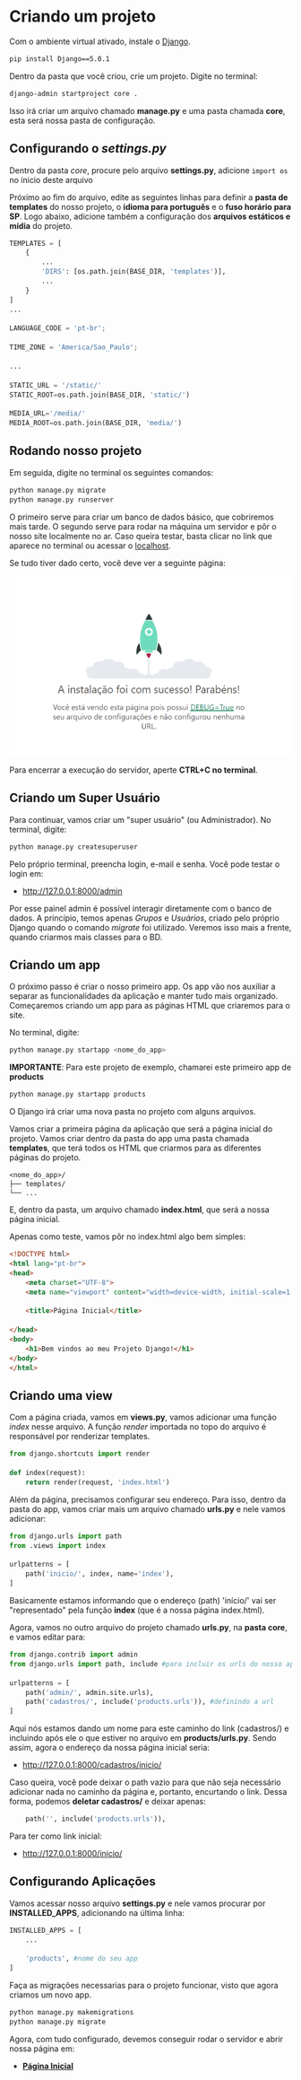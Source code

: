 # Criando um projeto
Com o ambiente virtual ativado, instale o [Django](https://www.djangoproject.com). 
``` bash
pip install Django==5.0.1
```
Dentro da pasta que você criou, crie um projeto. Digite no terminal:

``` bash
django-admin startproject core .
```
Isso irá criar um arquivo chamado **manage.py** e uma pasta chamada **core**, esta será nossa pasta de configuração.

## Configurando o *settings.py*
Dentro da pasta *core*, procure pelo arquivo **settings.py**, adicione `import os` no ínicio deste arquivo

Próximo ao fim do arquivo, edite as seguintes linhas para definir a **pasta de templates** do nosso projeto, o **idioma para português** e o **fuso horário para SP**.
Logo abaixo, adicione também a configuração dos **arquivos estáticos e mídia** 
do projeto.

``` python
TEMPLATES = [
    {
        ...
        'DIRS': [os.path.join(BASE_DIR, 'templates')],
        ...
    }
]
...

LANGUAGE_CODE = 'pt-br';

TIME_ZONE = 'America/Sao_Paulo';

...

STATIC_URL = '/static/'
STATIC_ROOT=os.path.join(BASE_DIR, 'static/')

MEDIA_URL='/media/'
MEDIA_ROOT=os.path.join(BASE_DIR, 'media/')

```

## Rodando nosso projeto
Em seguida, digite no terminal os seguintes comandos:
``` bash
python manage.py migrate
python manage.py runserver
```

O primeiro serve para criar um banco de dados básico, que cobriremos mais tarde. O segundo serve para rodar na máquina um servidor e pôr o nosso site localmente no ar. Caso queira testar, basta clicar no link que aparece no terminal ou acessar o [localhost](http://127.0.0.1:8000).

Se tudo tiver dado certo, você deve ver a seguinte página:

![django-rodando](img/teste-django.png)

Para encerrar a execução do servidor, aperte **CTRL+C no terminal**.

## Criando um Super Usuário
Para continuar, vamos criar um "super usuário" (ou Administrador). No terminal, digite:
``` bash
python manage.py createsuperuser
```
Pelo próprio terminal, preencha login, e-mail e senha. Você pode testar o login em:
- http://127.0.0.1:8000/admin

Por esse painel admin é possível interagir diretamente com o banco de dados. A princípio, temos apenas *Grupos* e *Usuários*, criado pelo próprio Django quando o comando *migrate* foi utilizado. Veremos isso mais a frente, quando criarmos mais classes para o BD.

## Criando um app
O próximo passo é criar o nosso primeiro app. Os app vão nos auxiliar a separar as funcionalidades da aplicação e manter tudo mais organizado. Começaremos criando um app para as páginas HTML que criaremos para o site. 

No terminal, digite:
``` bash
python manage.py startapp <nome_do_app>
```	

**IMPORTANTE**: Para este projeto de exemplo, chamarei este primeiro app de **products**
```bash
python manage.py startapp products
```
O Django irá criar uma nova pasta no projeto com alguns arquivos.

Vamos criar a primeira página da aplicação que será a página inicial do projeto. Vamos criar dentro da pasta do app uma pasta chamada **templates**, que terá todos os HTML que criarmos para as diferentes páginas do projeto.
```
<nome_do_app>/
├── templates/
└── ...
```
E, dentro da pasta, um arquivo chamado **index.html**, que será a nossa página inicial.

Apenas como teste, vamos pôr no index.html algo bem simples:
``` html
<!DOCTYPE html>
<html lang="pt-br">
<head>
    <meta charset="UTF-8">
    <meta name="viewport" content="width=device-width, initial-scale=1.0">

    <title>Página Inicial</title>

</head>
<body>
    <h1>Bem vindos ao meu Projeto Django!</h1>
</body>
</html>
```
## Criando uma view
Com a página criada, vamos em **views.py**, vamos adicionar uma função *index* nesse arquivo. A função *render* importada no topo do arquivo é responsável por renderizar templates. 

``` python
from django.shortcuts import render 

def index(request):
    return render(request, 'index.html')
```

Além da página, precisamos configurar seu endereço. Para isso, dentro da pasta do app, vamos criar mais um arquivo chamado **urls.py** e nele vamos adicionar:
``` python
from django.urls import path
from .views import index

urlpatterns = [
    path('inicio/', index, name='index'),
]
```
Basicamente estamos informando que o endereço (path) 'início/' vai ser "representado" pela função **index** (que é a nossa página index.html). 

Agora, vamos no outro arquivo do projeto chamado **urls.py**, na **pasta core**, e vamos editar para:
```python
from django.contrib import admin
from django.urls import path, include #para incluir os urls do nosso app

urlpatterns = [
    path('admin/', admin.site.urls),
    path('cadastros/', include('products.urls')), #definindo a url
]
```

Aqui nós estamos dando um nome para este caminho do link (cadastros/) e incluindo após ele o que estiver no arquivo em **products/urls.py**. Sendo assim, agora o endereço da nossa página inicial seria:
-	http://127.0.0.1:8000/cadastros/inicio/

Caso queira, você pode deixar o path vazio para que não seja necessário adicionar nada no caminho da página e, portanto, encurtando o link. Dessa forma, podemos **deletar cadastros/** e deixar apenas:
```python
    path('', include('products.urls')),
```

Para ter como link inicial:
- http://127.0.0.1:8000/inicio/

## Configurando Aplicações
Vamos acessar nosso arquivo **settings.py** e nele vamos procurar por **INSTALLED_APPS**, adicionando na última linha:
```python
INSTALLED_APPS = [
    ...

    'products', #nome do seu app
]
```

Faça as migrações necessarias para o projeto funcionar, visto que agora criamos um novo app.
```bash
python manage.py makemigrations
python manage.py migrate
```

Agora, com tudo configurado, devemos conseguir rodar o servidor e abrir nossa página em:
-	[**Página Inicial**](http://127.0.0.1:8000/inicio/)



